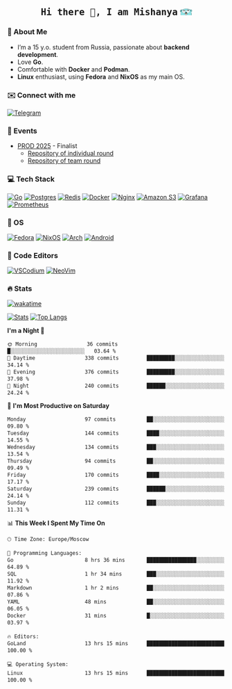 <h2 align='center'><samp><strong>Hi there 👋, I am Mishanya</strong></samp> <img height="15px" src="./assets/gopher-header.png"></h2>

### 🚀 About Me

- I’m a 15 y.o. student from Russia, passionate about **backend development**.
- Love **Go**.
- Comfortable with **Docker** and **Podman**.
- **Linux** enthusiast, using **Fedora** and **NixOS** as my main OS.

### ✉️ Connect with me

[![Telegram](https://img.shields.io/badge/Telegram-2CA5E0?style=for-the-badge&logo=telegram&logoColor=white)](https://t.me/misshanya7)

### 📅 Events

- [PROD 2025](https://prodcontest.ru) - Finalist
  - [Repository of individual round](https://github.com/misshanya/PROD2025-final-individual)
  - [Repository of team round](https://github.com/Central-University-IT-prod/2025-final-command-team-32-prod-final-team/)

### 💻 Tech Stack

[![Go](https://img.shields.io/badge/Go-%2300ADD8.svg?style=for-the-badge&logo=go&logoColor=white)](#)
[![Postgres](https://img.shields.io/badge/Postgres-%23316192.svg?style=for-the-badge&logo=postgresql&logoColor=white)](#)
[![Redis](https://img.shields.io/badge/redis-%23DD0031.svg?style=for-the-badge&logo=redis&logoColor=white)](#)
[![Docker](https://img.shields.io/badge/Docker-2496ED?style=for-the-badge&logo=docker&logoColor=fff)](#)
[![Nginx](https://img.shields.io/badge/nginx-%23009639.svg?style=for-the-badge&logo=nginx&logoColor=white)](#)
[![Amazon S3](https://img.shields.io/badge/Amazon%20S3-FF9900?style=for-the-badge&logo=amazons3&logoColor=white)](#)
[![Grafana](https://img.shields.io/badge/Grafana-F2F4F9?style=for-the-badge&logo=grafana&logoColor=orange&labelColor=F2F4F9)](#)
[![Prometheus](https://img.shields.io/badge/Prometheus-000000?style=for-the-badge&logo=prometheus&labelColor=000000)](#)

### 🐧 OS

[![Fedora](https://img.shields.io/badge/Fedora-51A2DA?style=for-the-badge&logo=fedora&logoColor=fff)](#)
[![NixOS](https://img.shields.io/badge/NixOS-5277C3?style=for-the-badge&logo=nixos&logoColor=white)](#)
[![Arch](https://img.shields.io/badge/Arch%20Linux-1793D1?logo=arch-linux&logoColor=fff&style=for-the-badge)](#)
[![Android](https://img.shields.io/badge/Android-3DDC84?style=for-the-badge&logo=android&logoColor=white)](#)

### 📝 Code Editors

[![VSCodium](https://img.shields.io/badge/VSCodium-2F80ED?style=for-the-badge&logo=vscodium&logoColor=fff)](#)
[![NeoVim](https://img.shields.io/badge/NeoVim-%2357A143.svg?&style=for-the-badge&logo=neovim&logoColor=white)](#)

### 🔥 Stats

[![wakatime](https://wakatime.com/badge/user/6c2e820c-673b-4690-9190-7b15c368b37f.svg?style=for-the-badge)](https://wakatime.com/@misshanya)

[![Stats](https://github-readme-stats.vercel.app/api?username=misshanya&show_icons=true&theme=dracula)](#)
[![Top Langs](https://github-readme-stats.vercel.app/api/top-langs/?username=misshanya&layout=compact&theme=dracula)](#)

<!--START_SECTION:waka-->
**I'm a Night 🦉** 

```text
🌞 Morning                36 commits          █░░░░░░░░░░░░░░░░░░░░░░░░   03.64 % 
🌆 Daytime                338 commits         █████████░░░░░░░░░░░░░░░░   34.14 % 
🌃 Evening                376 commits         █████████░░░░░░░░░░░░░░░░   37.98 % 
🌙 Night                  240 commits         ██████░░░░░░░░░░░░░░░░░░░   24.24 % 
```
📅 **I'm Most Productive on Saturday** 

```text
Monday                   97 commits          ██░░░░░░░░░░░░░░░░░░░░░░░   09.80 % 
Tuesday                  144 commits         ████░░░░░░░░░░░░░░░░░░░░░   14.55 % 
Wednesday                134 commits         ███░░░░░░░░░░░░░░░░░░░░░░   13.54 % 
Thursday                 94 commits          ██░░░░░░░░░░░░░░░░░░░░░░░   09.49 % 
Friday                   170 commits         ████░░░░░░░░░░░░░░░░░░░░░   17.17 % 
Saturday                 239 commits         ██████░░░░░░░░░░░░░░░░░░░   24.14 % 
Sunday                   112 commits         ███░░░░░░░░░░░░░░░░░░░░░░   11.31 % 
```


📊 **This Week I Spent My Time On** 

```text
🕑︎ Time Zone: Europe/Moscow

💬 Programming Languages: 
Go                       8 hrs 36 mins       ████████████████░░░░░░░░░   64.89 % 
SQL                      1 hr 34 mins        ███░░░░░░░░░░░░░░░░░░░░░░   11.92 % 
Markdown                 1 hr 2 mins         ██░░░░░░░░░░░░░░░░░░░░░░░   07.86 % 
YAML                     48 mins             ██░░░░░░░░░░░░░░░░░░░░░░░   06.05 % 
Docker                   31 mins             █░░░░░░░░░░░░░░░░░░░░░░░░   03.97 % 

🔥 Editors: 
GoLand                   13 hrs 15 mins      █████████████████████████   100.00 % 

💻 Operating System: 
Linux                    13 hrs 15 mins      █████████████████████████   100.00 % 
```


<!--END_SECTION:waka-->
